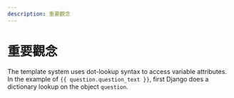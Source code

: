 ```yaml
---
description: 重要觀念
---
```


# 重要觀念

The template system uses dot-lookup syntax to access variable attributes. In the example of `{{ question.question_text }}`, first Django does a dictionary lookup on the object `question`.
